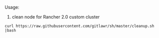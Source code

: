 Usage:

1. clean node for Rancher 2.0 custom cluster
```
curl https://raw.githubusercontent.com/gitlawr/sh/master/cleanup.sh |bash
```
 
